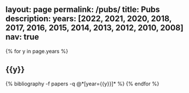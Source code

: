 layout: page
permalink: /pubs/
title: Pubs
description: 
years: [2022, 2021, 2020, 2018, 2017, 2016, 2015, 2014, 2013, 2012, 2010, 2008]
nav: true
---

<div class="Publications">

{% for y in page.years %}
  <h2 class="year">{{y}}</h2>
  {% bibliography -f papers -q @*[year={{y}}]* %}
{% endfor %}

</div>

